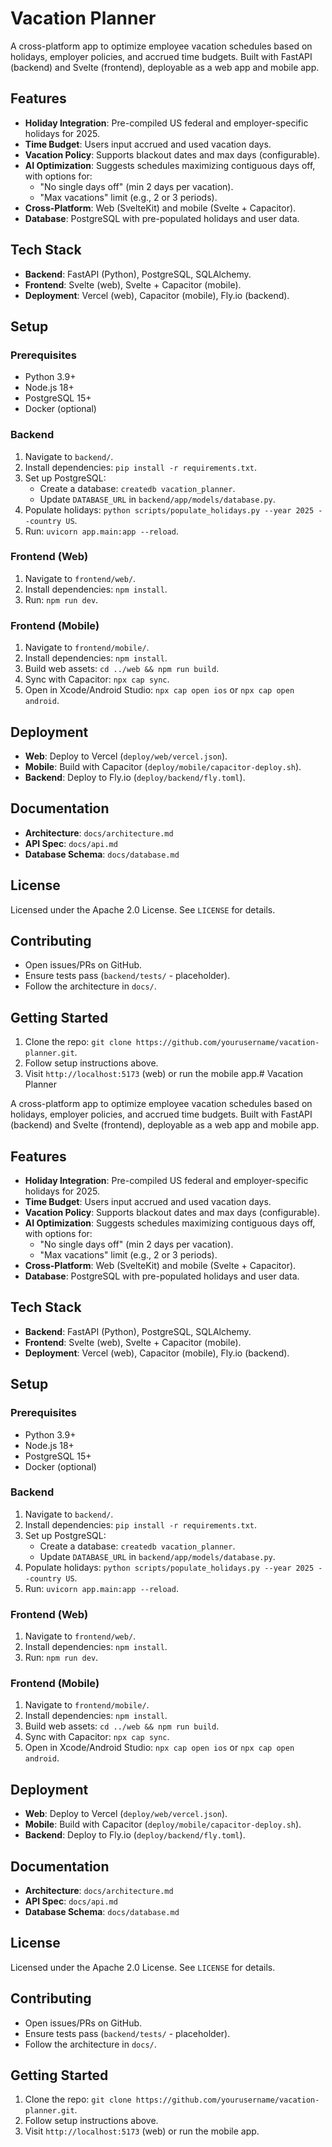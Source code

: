 # Vacation Planner

A cross-platform app to optimize employee vacation schedules based on holidays, employer policies, and accrued time budgets. Built with FastAPI (backend) and Svelte (frontend), deployable as a web app and mobile app.

## Features
- **Holiday Integration**: Pre-compiled US federal and employer-specific holidays for 2025.
- **Time Budget**: Users input accrued and used vacation days.
- **Vacation Policy**: Supports blackout dates and max days (configurable).
- **AI Optimization**: Suggests schedules maximizing contiguous days off, with options for:
  - "No single days off" (min 2 days per vacation).
  - "Max vacations" limit (e.g., 2 or 3 periods).
- **Cross-Platform**: Web (SvelteKit) and mobile (Svelte + Capacitor).
- **Database**: PostgreSQL with pre-populated holidays and user data.

## Tech Stack
- **Backend**: FastAPI (Python), PostgreSQL, SQLAlchemy.
- **Frontend**: Svelte (web), Svelte + Capacitor (mobile).
- **Deployment**: Vercel (web), Capacitor (mobile), Fly.io (backend).

## Setup

### Prerequisites
- Python 3.9+
- Node.js 18+
- PostgreSQL 15+
- Docker (optional)

### Backend
1. Navigate to `backend/`.
2. Install dependencies: `pip install -r requirements.txt`.
3. Set up PostgreSQL:
   - Create a database: `createdb vacation_planner`.
   - Update `DATABASE_URL` in `backend/app/models/database.py`.
4. Populate holidays: `python scripts/populate_holidays.py --year 2025 --country US`.
5. Run: `uvicorn app.main:app --reload`.

### Frontend (Web)
1. Navigate to `frontend/web/`.
2. Install dependencies: `npm install`.
3. Run: `npm run dev`.

### Frontend (Mobile)
1. Navigate to `frontend/mobile/`.
2. Install dependencies: `npm install`.
3. Build web assets: `cd ../web && npm run build`.
4. Sync with Capacitor: `npx cap sync`.
5. Open in Xcode/Android Studio: `npx cap open ios` or `npx cap open android`.

## Deployment
- **Web**: Deploy to Vercel (`deploy/web/vercel.json`).
- **Mobile**: Build with Capacitor (`deploy/mobile/capacitor-deploy.sh`).
- **Backend**: Deploy to Fly.io (`deploy/backend/fly.toml`).

## Documentation
- **Architecture**: `docs/architecture.md`
- **API Spec**: `docs/api.md`
- **Database Schema**: `docs/database.md`

## License
Licensed under the Apache 2.0 License. See `LICENSE` for details.

## Contributing
- Open issues/PRs on GitHub.
- Ensure tests pass (`backend/tests/` - placeholder).
- Follow the architecture in `docs/`.

## Getting Started
1. Clone the repo: `git clone https://github.com/yourusername/vacation-planner.git`.
2. Follow setup instructions above.
3. Visit `http://localhost:5173` (web) or run the mobile app.# Vacation Planner

A cross-platform app to optimize employee vacation schedules based on holidays, employer policies, and accrued time budgets. Built with FastAPI (backend) and Svelte (frontend), deployable as a web app and mobile app.

## Features
- **Holiday Integration**: Pre-compiled US federal and employer-specific holidays for 2025.
- **Time Budget**: Users input accrued and used vacation days.
- **Vacation Policy**: Supports blackout dates and max days (configurable).
- **AI Optimization**: Suggests schedules maximizing contiguous days off, with options for:
  - "No single days off" (min 2 days per vacation).
  - "Max vacations" limit (e.g., 2 or 3 periods).
- **Cross-Platform**: Web (SvelteKit) and mobile (Svelte + Capacitor).
- **Database**: PostgreSQL with pre-populated holidays and user data.

## Tech Stack
- **Backend**: FastAPI (Python), PostgreSQL, SQLAlchemy.
- **Frontend**: Svelte (web), Svelte + Capacitor (mobile).
- **Deployment**: Vercel (web), Capacitor (mobile), Fly.io (backend).

## Setup

### Prerequisites
- Python 3.9+
- Node.js 18+
- PostgreSQL 15+
- Docker (optional)

### Backend
1. Navigate to `backend/`.
2. Install dependencies: `pip install -r requirements.txt`.
3. Set up PostgreSQL:
   - Create a database: `createdb vacation_planner`.
   - Update `DATABASE_URL` in `backend/app/models/database.py`.
4. Populate holidays: `python scripts/populate_holidays.py --year 2025 --country US`.
5. Run: `uvicorn app.main:app --reload`.

### Frontend (Web)
1. Navigate to `frontend/web/`.
2. Install dependencies: `npm install`.
3. Run: `npm run dev`.

### Frontend (Mobile)
1. Navigate to `frontend/mobile/`.
2. Install dependencies: `npm install`.
3. Build web assets: `cd ../web && npm run build`.
4. Sync with Capacitor: `npx cap sync`.
5. Open in Xcode/Android Studio: `npx cap open ios` or `npx cap open android`.

## Deployment
- **Web**: Deploy to Vercel (`deploy/web/vercel.json`).
- **Mobile**: Build with Capacitor (`deploy/mobile/capacitor-deploy.sh`).
- **Backend**: Deploy to Fly.io (`deploy/backend/fly.toml`).

## Documentation
- **Architecture**: `docs/architecture.md`
- **API Spec**: `docs/api.md`
- **Database Schema**: `docs/database.md`

## License
Licensed under the Apache 2.0 License. See `LICENSE` for details.

## Contributing
- Open issues/PRs on GitHub.
- Ensure tests pass (`backend/tests/` - placeholder).
- Follow the architecture in `docs/`.

## Getting Started
1. Clone the repo: `git clone https://github.com/yourusername/vacation-planner.git`.
2. Follow setup instructions above.
3. Visit `http://localhost:5173` (web) or run the mobile app.
